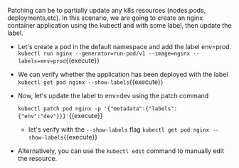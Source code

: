 Patching can be to partially update any k8s resources (nodes,pods, deployments,etc).  In this scenario, we are going to create an nginx container application using the kubectl and  with some label, then update the label.

- Let's create a pod in the default namespace and add the label env=prod.
  `kubectl run nginx --generator=run-pod/v1 --image=nginx --labels=env=prod`{{execute}}

- We can verify whether the application has been deployed with the label
  `kubectl get pod nginx --show-labels`{{execute}}

- Now, let's update the label to env=dev using the patch command

  `kubectl patch pod nginx -p '{"metadata":{"labels":{"env":"dev"}}}'`{{execute}}

  - let's verify with the `--show-labels` flag
    `kubectl get pod nginx --show-labels`{{execute}}

- Alternatively, you can use the `kubectl edit` command to manually edit  the resource. 